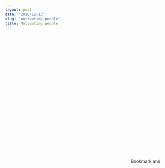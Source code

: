 ```yaml
---
layout: post
date: "2010-12-13"
slug: "motivating-people"
title: Motivating people
---
```


<p>
<object width="640" height="390">
<param name="movie" value="https://www.youtube.com/v/u6XAPnuFjJc&amp;hl=en_GB&amp;feature=player_embedded&amp;version=3" />
<param name="allowFullScreen" value="true" />
<param name="allowScriptAccess" value="always" /><embed type="application/x-shockwave-flash" width="640" height="390" src="https://www.youtube.com/v/u6XAPnuFjJc&amp;hl=en_GB&amp;feature=player_embedded&amp;version=3" allowfullscreen="true" allowscriptaccess="always"></embed>
</object>
</p><div style="text-align:right"><a class="addthis_button" href="https://www.addthis.com/bookmark.php?v=250&amp;pub=xa-4aec37702e3161d4"><img src="https://s7.addthis.com/static/btn/v2/lg-share-en.gif" width="125" height="16" alt="Bookmark and Share" style="border:0"/></a><script type="text/javascript" src="https://s7.addthis.com/js/250/addthis_widget.js#pub=xa-4aec37702e3161d4"></script></div>
